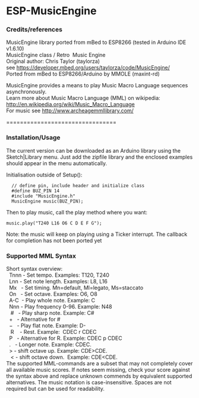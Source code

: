 # ESP-MusicEngine

### Credits/references
MusicEngine library ported from mBed to ESP8266 (tested in Arduino IDE v1.6.10)<br>
MusicEngine class / Retro  Music Engine<br>
Original author: Chris Taylor (taylorza)<br>
see https://developer.mbed.org/users/taylorza/code/MusicEngine/<br>
Ported from mBed to ESP8266/Arduino by MMOLE (maxint-rd)

MusicEngine provides a means to play Music Macro Language sequences asynchronously.<br>
Learn more about Music Macro Language (MML) on wikipedia:<br>
   http://en.wikipedia.org/wiki/Music_Macro_Language<br>
   For music see http://www.archeagemmllibrary.com/

================================
### Installation/Usage
The current version can be downloaded as an Arduino library using the Sketch|Library menu. Just add the zipfile library and the enclosed examples should appear in the menu automatically.

Initialisation outside of Setup():
```
  // define pin, include header and initialize class
  #define BUZ_PIN 14
  #include "MusicEngine.h"
  MusicEngine music(BUZ_PIN);
```

Then to play music, call the play method where you want:
```
music.play("T240 L16 O6 C D E F G");
```
Note: the music will keep on playing using a Ticker interrupt. The callback for completion has not been ported yet

### Supported MML Syntax
Short syntax overview:<br>
&nbsp;  Tnnn - Set tempo. Examples: T120, T240<br>
&nbsp;  Lnn  - Set note length. Examples: L8, L16<br>
&nbsp;  Mx   - Set timing. Mn=default, Ml=legato, Ms=staccato<br>
&nbsp;  On   - Set octave. Examples: O6, O8<br>
&nbsp;  A-C  - Play whole note. Example: C<br>
&nbsp;  Nnn  - Play frequency 0-96. Example: N48<br>
&nbsp;  #    - Play sharp note. Example: C#<br>
&nbsp;  &plus;    - Alternative for #<br>
&nbsp;  &minus;    - Play flat note. Example: D-&nbsp; <br>
&nbsp;  R    - Rest. Example:  CDEC r CDEC<br>
&nbsp;  P    - Alternative for R. Example:  CDEC p CDEC<br>
&nbsp;  .    - Longer note. Example: CDEC.&nbsp;<br>
&nbsp;  &gt; - shift octave up.  Example: CDE&gt;CDE.&nbsp;<br>
&nbsp;  &lt; - shift octave down.  Example: CDE&lt;CDE.&nbsp;<br>
The supported MML-commands are a subset that may not completely cover all available music scores.
If notes seem missing, check your score against the syntax above and replace unknown commends by equivalent supported alternatives. The music notation is case-insensitive. Spaces are not required but can be used for readability.
